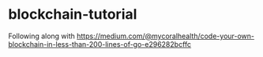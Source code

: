 # blockchain-tutorial
Following along with https://medium.com/@mycoralhealth/code-your-own-blockchain-in-less-than-200-lines-of-go-e296282bcffc
